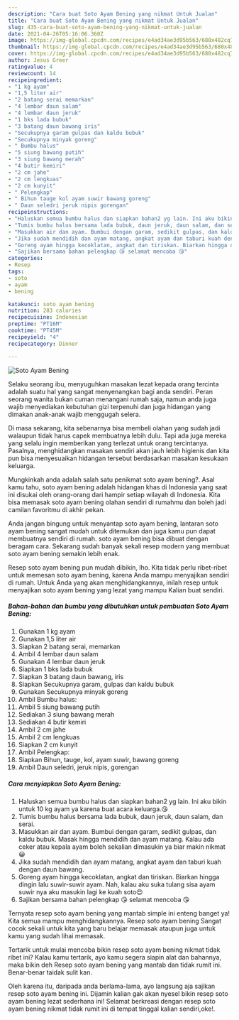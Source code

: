 ```yaml
---
description: "Cara buat Soto Ayam Bening yang nikmat Untuk Jualan"
title: "Cara buat Soto Ayam Bening yang nikmat Untuk Jualan"
slug: 435-cara-buat-soto-ayam-bening-yang-nikmat-untuk-jualan
date: 2021-04-26T05:16:06.360Z
image: https://img-global.cpcdn.com/recipes/e4ad34ae3d95b563/680x482cq70/soto-ayam-bening-foto-resep-utama.jpg
thumbnail: https://img-global.cpcdn.com/recipes/e4ad34ae3d95b563/680x482cq70/soto-ayam-bening-foto-resep-utama.jpg
cover: https://img-global.cpcdn.com/recipes/e4ad34ae3d95b563/680x482cq70/soto-ayam-bening-foto-resep-utama.jpg
author: Jesus Greer
ratingvalue: 4
reviewcount: 14
recipeingredient:
- "1 kg ayam"
- "1,5 liter air"
- "2 batang serai memarkan"
- "4 lembar daun salam"
- "4 lembar daun jeruk"
- "1 bks lada bubuk"
- "3 batang daun bawang iris"
- "Secukupnya garam gulpas dan kaldu bubuk"
- "Secukupnya minyak goreng"
- " Bumbu halus"
- "5 siung bawang putih"
- "3 siung bawang merah"
- "4 butir kemiri"
- "2 cm jahe"
- "2 cm lengkuas"
- "2 cm kunyit"
- " Pelengkap"
- " Bihun tauge kol ayam suwir bawang goreng"
- " Daun seledri jeruk nipis gorengan"
recipeinstructions:
- "Haluskan semua bumbu halus dan siapkan bahan2 yg lain. Ini aku bikin untuk 10 kg ayam ya karena buat acara keluarga.😘"
- "Tumis bumbu halus bersama lada bubuk, daun jeruk, daun salam, dan serai."
- "Masukkan air dan ayam. Bumbui dengan garam, sedikit gulpas, dan kaldu bubuk. Masak hingga mendidih dan ayam matang. Kalau ada ceker atau kepala ayam boleh sekalian dimasukin ya biar makin nikmat😀"
- "Jika sudah mendidih dan ayam matang, angkat ayam dan taburi kuah dengan daun bawang."
- "Goreng ayam hingga kecoklatan, angkat dan tiriskan. Biarkan hingga dingin lalu suwir-suwir ayam. Nah, kalau aku suka tulang sisa ayam suwir nya aku masukin lagi ke kuah soto😍"
- "Sajikan bersama bahan pelengkap 😘 selamat mencoba 😘"
categories:
- Resep
tags:
- soto
- ayam
- bening

katakunci: soto ayam bening 
nutrition: 283 calories
recipecuisine: Indonesian
preptime: "PT16M"
cooktime: "PT45M"
recipeyield: "4"
recipecategory: Dinner

---
```



![Soto Ayam Bening](https://img-global.cpcdn.com/recipes/e4ad34ae3d95b563/680x482cq70/soto-ayam-bening-foto-resep-utama.jpg)

Selaku seorang ibu, menyuguhkan masakan lezat kepada orang tercinta adalah suatu hal yang sangat menyenangkan bagi anda sendiri. Peran seorang  wanita bukan cuman menangani rumah saja, namun anda juga wajib menyediakan kebutuhan gizi terpenuhi dan juga hidangan yang dimakan anak-anak wajib menggugah selera.

Di masa  sekarang, kita sebenarnya bisa membeli olahan yang sudah jadi walaupun tidak harus capek membuatnya lebih dulu. Tapi ada juga mereka yang selalu ingin memberikan yang terlezat untuk orang tercintanya. Pasalnya, menghidangkan masakan sendiri akan jauh lebih higienis dan kita pun bisa menyesuaikan hidangan tersebut berdasarkan masakan kesukaan keluarga. 



Mungkinkah anda adalah salah satu penikmat soto ayam bening?. Asal kamu tahu, soto ayam bening adalah hidangan khas di Indonesia yang saat ini disukai oleh orang-orang dari hampir setiap wilayah di Indonesia. Kita bisa memasak soto ayam bening olahan sendiri di rumahmu dan boleh jadi camilan favoritmu di akhir pekan.

Anda jangan bingung untuk menyantap soto ayam bening, lantaran soto ayam bening sangat mudah untuk ditemukan dan juga kamu pun dapat membuatnya sendiri di rumah. soto ayam bening bisa dibuat dengan beragam cara. Sekarang sudah banyak sekali resep modern yang membuat soto ayam bening semakin lebih enak.

Resep soto ayam bening pun mudah dibikin, lho. Kita tidak perlu ribet-ribet untuk memesan soto ayam bening, karena Anda mampu menyajikan sendiri di rumah. Untuk Anda yang akan menghidangkannya, inilah resep untuk menyajikan soto ayam bening yang lezat yang mampu Kalian buat sendiri.

<!--inarticleads1-->

##### Bahan-bahan dan bumbu yang dibutuhkan untuk pembuatan Soto Ayam Bening:

1. Gunakan 1 kg ayam
1. Gunakan 1,5 liter air
1. Siapkan 2 batang serai, memarkan
1. Ambil 4 lembar daun salam
1. Gunakan 4 lembar daun jeruk
1. Siapkan 1 bks lada bubuk
1. Siapkan 3 batang daun bawang, iris
1. Siapkan Secukupnya garam, gulpas dan kaldu bubuk
1. Gunakan Secukupnya minyak goreng
1. Ambil  Bumbu halus:
1. Ambil 5 siung bawang putih
1. Sediakan 3 siung bawang merah
1. Sediakan 4 butir kemiri
1. Ambil 2 cm jahe
1. Ambil 2 cm lengkuas
1. Siapkan 2 cm kunyit
1. Ambil  Pelengkap:
1. Siapkan  Bihun, tauge, kol, ayam suwir, bawang goreng
1. Ambil  Daun seledri, jeruk nipis, gorengan




<!--inarticleads2-->

##### Cara menyiapkan Soto Ayam Bening:

1. Haluskan semua bumbu halus dan siapkan bahan2 yg lain. Ini aku bikin untuk 10 kg ayam ya karena buat acara keluarga.😘
1. Tumis bumbu halus bersama lada bubuk, daun jeruk, daun salam, dan serai.
1. Masukkan air dan ayam. Bumbui dengan garam, sedikit gulpas, dan kaldu bubuk. Masak hingga mendidih dan ayam matang. Kalau ada ceker atau kepala ayam boleh sekalian dimasukin ya biar makin nikmat😀
1. Jika sudah mendidih dan ayam matang, angkat ayam dan taburi kuah dengan daun bawang.
1. Goreng ayam hingga kecoklatan, angkat dan tiriskan. Biarkan hingga dingin lalu suwir-suwir ayam. Nah, kalau aku suka tulang sisa ayam suwir nya aku masukin lagi ke kuah soto😍
1. Sajikan bersama bahan pelengkap 😘 selamat mencoba 😘




Ternyata resep soto ayam bening yang mantab simple ini enteng banget ya! Kita semua mampu menghidangkannya. Resep soto ayam bening Sangat cocok sekali untuk kita yang baru belajar memasak ataupun juga untuk kamu yang sudah lihai memasak.

Tertarik untuk mulai mencoba bikin resep soto ayam bening nikmat tidak ribet ini? Kalau kamu tertarik, ayo kamu segera siapin alat dan bahannya, maka bikin deh Resep soto ayam bening yang mantab dan tidak rumit ini. Benar-benar taidak sulit kan. 

Oleh karena itu, daripada anda berlama-lama, ayo langsung aja sajikan resep soto ayam bening ini. Dijamin kalian gak akan nyesel bikin resep soto ayam bening lezat sederhana ini! Selamat berkreasi dengan resep soto ayam bening nikmat tidak rumit ini di tempat tinggal kalian sendiri,oke!.

